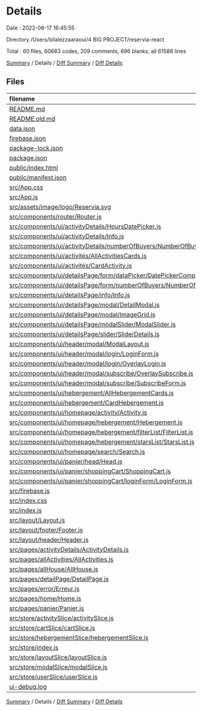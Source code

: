 # Details

Date : 2022-08-17 16:45:55

Directory /Users/bilalezzaaraoui/4 BIG PROJECT/reservia-react

Total : 60 files,  60683 codes, 209 comments, 696 blanks, all 61588 lines

[Summary](results.md) / Details / [Diff Summary](diff.md) / [Diff Details](diff-details.md)

## Files
| filename | language | code | comment | blank | total |
| :--- | :--- | ---: | ---: | ---: | ---: |
| [README.md](/README.md) | Markdown | 38 | 0 | 33 | 71 |
| [README.old.md](/README.old.md) | Markdown | 25 | 0 | 11 | 36 |
| [data.json](/data.json) | JSON | 22 | 0 | 1 | 23 |
| [firebase.json](/firebase.json) | JSON | 10 | 0 | 1 | 11 |
| [package-lock.json](/package-lock.json) | JSON | 55,986 | 0 | 1 | 55,987 |
| [package.json](/package.json) | JSON | 48 | 0 | 1 | 49 |
| [public/index.html](/public/index.html) | HTML | 21 | 23 | 1 | 45 |
| [public/manifest.json](/public/manifest.json) | JSON | 25 | 0 | 1 | 26 |
| [src/App.css](/src/App.css) | PostCSS | 0 | 0 | 1 | 1 |
| [src/App.js](/src/App.js) | JavaScript | 11 | 0 | 3 | 14 |
| [src/assets/image/logo/Reservia.svg](/src/assets/image/logo/Reservia.svg) | XML | 3 | 0 | 1 | 4 |
| [src/components/router/Router.js](/src/components/router/Router.js) | JavaScript | 25 | 6 | 1 | 32 |
| [src/components/ui/activityDetails/HoursDatePicker.js](/src/components/ui/activityDetails/HoursDatePicker.js) | JavaScript | 71 | 0 | 13 | 84 |
| [src/components/ui/activityDetails/Info.js](/src/components/ui/activityDetails/Info.js) | JavaScript | 173 | 0 | 25 | 198 |
| [src/components/ui/activityDetails/numberOfBuyers/NumberOfBuyers.js](/src/components/ui/activityDetails/numberOfBuyers/NumberOfBuyers.js) | JavaScript | 353 | 0 | 21 | 374 |
| [src/components/ui/activités/AllActivitiesCards.js](/src/components/ui/activit%C3%A9s/AllActivitiesCards.js) | JavaScript | 97 | 0 | 16 | 113 |
| [src/components/ui/activités/CardActivity.js](/src/components/ui/activit%C3%A9s/CardActivity.js) | JavaScript | 79 | 0 | 11 | 90 |
| [src/components/ui/detailsPage/form/dataPicker/DatePickerComps.js](/src/components/ui/detailsPage/form/dataPicker/DatePickerComps.js) | JavaScript | 102 | 0 | 17 | 119 |
| [src/components/ui/detailsPage/form/numberOfBuyers/NumberOfBuyers.js](/src/components/ui/detailsPage/form/numberOfBuyers/NumberOfBuyers.js) | JavaScript | 351 | 0 | 20 | 371 |
| [src/components/ui/detailsPage/info/Info.js](/src/components/ui/detailsPage/info/Info.js) | JavaScript | 172 | 0 | 23 | 195 |
| [src/components/ui/detailsPage/modal/DetailModal.js](/src/components/ui/detailsPage/modal/DetailModal.js) | JavaScript | 27 | 0 | 4 | 31 |
| [src/components/ui/detailsPage/modal/ImageGrid.js](/src/components/ui/detailsPage/modal/ImageGrid.js) | JavaScript | 64 | 0 | 12 | 76 |
| [src/components/ui/detailsPage/modalSlider/ModalSlider.js](/src/components/ui/detailsPage/modalSlider/ModalSlider.js) | JavaScript | 115 | 2 | 21 | 138 |
| [src/components/ui/detailsPage/slider/SliderDetails.js](/src/components/ui/detailsPage/slider/SliderDetails.js) | JavaScript | 140 | 0 | 18 | 158 |
| [src/components/ui/header/modal/ModalLayout.js](/src/components/ui/header/modal/ModalLayout.js) | JavaScript | 43 | 2 | 4 | 49 |
| [src/components/ui/header/modal/login/LoginForm.js](/src/components/ui/header/modal/login/LoginForm.js) | JavaScript | 152 | 10 | 25 | 187 |
| [src/components/ui/header/modal/login/OverlayLogin.js](/src/components/ui/header/modal/login/OverlayLogin.js) | JavaScript | 15 | 0 | 3 | 18 |
| [src/components/ui/header/modal/subscribe/OverlaySubscribe.js](/src/components/ui/header/modal/subscribe/OverlaySubscribe.js) | JavaScript | 14 | 0 | 3 | 17 |
| [src/components/ui/header/modal/subscribe/SubscribeForm.js](/src/components/ui/header/modal/subscribe/SubscribeForm.js) | JavaScript | 250 | 0 | 32 | 282 |
| [src/components/ui/hebergement/AllHebergementCards.js](/src/components/ui/hebergement/AllHebergementCards.js) | JavaScript | 127 | 2 | 19 | 148 |
| [src/components/ui/hebergement/CardHebergement.js](/src/components/ui/hebergement/CardHebergement.js) | JavaScript | 143 | 0 | 20 | 163 |
| [src/components/ui/homepage/activity/Activity.js](/src/components/ui/homepage/activity/Activity.js) | JavaScript | 126 | 0 | 21 | 147 |
| [src/components/ui/homepage/hebergement/Hebergement.js](/src/components/ui/homepage/hebergement/Hebergement.js) | JavaScript | 362 | 3 | 58 | 423 |
| [src/components/ui/homepage/hebergement/filterList/FilterList.js](/src/components/ui/homepage/hebergement/filterList/FilterList.js) | JavaScript | 26 | 0 | 5 | 31 |
| [src/components/ui/homepage/hebergement/starsList/StarsList.js](/src/components/ui/homepage/hebergement/starsList/StarsList.js) | JavaScript | 22 | 0 | 6 | 28 |
| [src/components/ui/homepage/search/Search.js](/src/components/ui/homepage/search/Search.js) | JavaScript | 289 | 2 | 41 | 332 |
| [src/components/ui/panier/head/Head.js](/src/components/ui/panier/head/Head.js) | JavaScript | 18 | 0 | 5 | 23 |
| [src/components/ui/panier/shoppingCart/ShoppingCart.js](/src/components/ui/panier/shoppingCart/ShoppingCart.js) | JavaScript | 281 | 0 | 42 | 323 |
| [src/components/ui/panier/shoppingCart/loginForm/LoginForm.js](/src/components/ui/panier/shoppingCart/loginForm/LoginForm.js) | JavaScript | 99 | 10 | 19 | 128 |
| [src/firebase.js](/src/firebase.js) | JavaScript | 22 | 3 | 4 | 29 |
| [src/index.css](/src/index.css) | PostCSS | 19 | 0 | 4 | 23 |
| [src/index.js](/src/index.js) | JavaScript | 15 | 0 | 3 | 18 |
| [src/layout/Layout.js](/src/layout/Layout.js) | JavaScript | 14 | 0 | 3 | 17 |
| [src/layout/footer/Footer.js](/src/layout/footer/Footer.js) | JavaScript | 68 | 0 | 11 | 79 |
| [src/layout/header/Header.js](/src/layout/header/Header.js) | JavaScript | 197 | 0 | 28 | 225 |
| [src/pages/activityDetails/ActivityDetails.js](/src/pages/activityDetails/ActivityDetails.js) | JavaScript | 32 | 118 | 4 | 154 |
| [src/pages/allActivities/AllActivities.js](/src/pages/allActivities/AllActivities.js) | JavaScript | 14 | 0 | 4 | 18 |
| [src/pages/allHouse/AllHouse.js](/src/pages/allHouse/AllHouse.js) | JavaScript | 14 | 0 | 3 | 17 |
| [src/pages/detailPage/DetailPage.js](/src/pages/detailPage/DetailPage.js) | JavaScript | 122 | 28 | 15 | 165 |
| [src/pages/error/Erreur.js](/src/pages/error/Erreur.js) | JavaScript | 38 | 0 | 8 | 46 |
| [src/pages/home/Home.js](/src/pages/home/Home.js) | JavaScript | 17 | 0 | 4 | 21 |
| [src/pages/panier/Panier.js](/src/pages/panier/Panier.js) | JavaScript | 21 | 0 | 4 | 25 |
| [src/store/activitySlice/activitySlice.js](/src/store/activitySlice/activitySlice.js) | JavaScript | 18 | 0 | 5 | 23 |
| [src/store/cartSlice/cartSlice.js](/src/store/cartSlice/cartSlice.js) | JavaScript | 24 | 0 | 5 | 29 |
| [src/store/hebergementSlice/hebergementSlice.js](/src/store/hebergementSlice/hebergementSlice.js) | JavaScript | 18 | 0 | 5 | 23 |
| [src/store/index.js](/src/store/index.js) | JavaScript | 18 | 0 | 3 | 21 |
| [src/store/layoutSlice/layoutSlice.js](/src/store/layoutSlice/layoutSlice.js) | JavaScript | 18 | 0 | 5 | 23 |
| [src/store/modalSlice/modalSlice.js](/src/store/modalSlice/modalSlice.js) | JavaScript | 44 | 0 | 12 | 56 |
| [src/store/userSlice/userSlice.js](/src/store/userSlice/userSlice.js) | JavaScript | 24 | 0 | 5 | 29 |
| [ui-debug.log](/ui-debug.log) | Log | 1 | 0 | 1 | 2 |

[Summary](results.md) / Details / [Diff Summary](diff.md) / [Diff Details](diff-details.md)